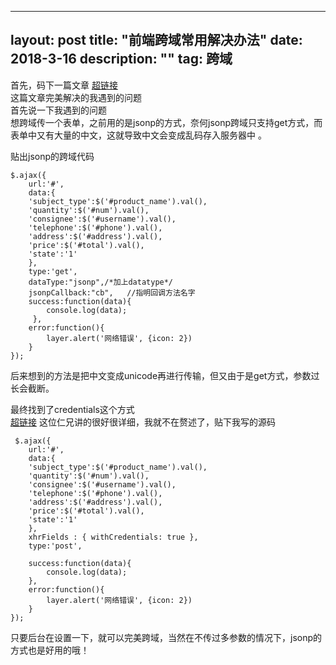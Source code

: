 
---
layout: post
title: "前端跨域常用解决办法"
date: 2018-3-16 
description: ""
tag: 跨域
---
首先，码下一篇文章 [超链接](http://blog.csdn.net/vincent_ling/article/details/51714691 "超链接")  
这篇文章完美解决的我遇到的问题   
首先说一下我遇到的问题  
想跨域传一个表单，之前用的是jsonp的方式，奈何jsonp跨域只支持get方式，而表单中又有大量的中文，这就导致中文会变成乱码存入服务器中 。
 
贴出jsonp的跨域代码

    $.ajax({
	    url:'#',
	    data:{
	    'subject_type':$('#product_name').val(),
	    'quantity':$('#num').val(),
	    'consignee':$('#username').val(),
	    'telephone':$('#phone').val(),
	    'address':$('#address').val(),
	    'price':$('#total').val(),
	    'state':'1'
	    },
	    type:'get',
	    dataType:"jsonp",/*加上datatype*/
	    jsonpCallback:"cb",   //指明回调方法名字
	    success:function(data){
	    	console.log(data);
	     },
	    error:function(){
	    	layer.alert('网络错误', {icon: 2})
	    }
    }); 

后来想到的方法是把中文变成unicode再进行传输，但又由于是get方式，参数过长会截断。  

最终找到了credentials这个方式  
[超链接](http://blog.csdn.net/vincent_ling/article/details/51714691 "超链接")   这位仁兄讲的很好很详细，我就不在赘述了，贴下我写的源码  
     
     $.ajax({
	    url:'#',
	    data:{
	    'subject_type':$('#product_name').val(),
	    'quantity':$('#num').val(),
	    'consignee':$('#username').val(),
	    'telephone':$('#phone').val(),
	    'address':$('#address').val(),
	    'price':$('#total').val(),
	    'state':'1'
	    },
	    xhrFields : { withCredentials: true },
	    type:'post',
	    
	    success:function(data){
    		console.log(data);
	    },
	    error:function(){
	    	layer.alert('网络错误', {icon: 2})
	    }
    });   

只要后台在设置一下，就可以完美跨域，当然在不传过多参数的情况下，jsonp的方式也是好用的哦！